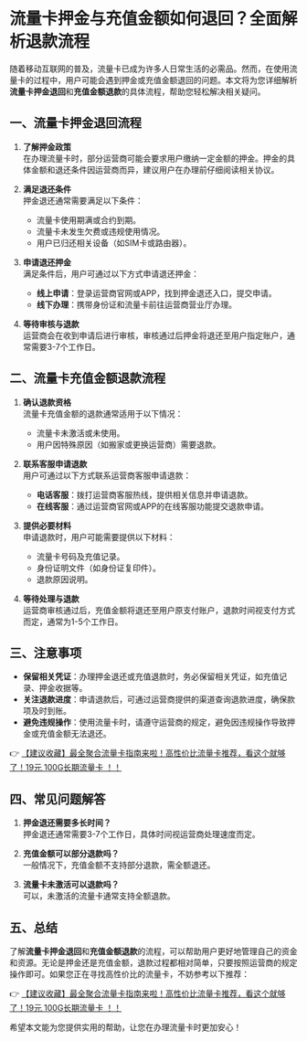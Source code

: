 # 流量卡押金与充值金额如何退回？全面解析退款流程

随着移动互联网的普及，流量卡已成为许多人日常生活的必需品。然而，在使用流量卡的过程中，用户可能会遇到押金或充值金额退回的问题。本文将为您详细解析**流量卡押金退回**和**充值金额退款**的具体流程，帮助您轻松解决相关疑问。

## 一、流量卡押金退回流程

1. **了解押金政策**  
   在办理流量卡时，部分运营商可能会要求用户缴纳一定金额的押金。押金的具体金额和退还条件因运营商而异，建议用户在办理前仔细阅读相关协议。

2. **满足退还条件**  
   押金退还通常需要满足以下条件：
   - 流量卡使用期满或合约到期。
   - 流量卡未发生欠费或违规使用情况。
   - 用户已归还相关设备（如SIM卡或路由器）。

3. **申请退还押金**  
   满足条件后，用户可通过以下方式申请退还押金：
   - **线上申请**：登录运营商官网或APP，找到押金退还入口，提交申请。
   - **线下办理**：携带身份证和流量卡前往运营商营业厅办理。

4. **等待审核与退款**  
   运营商会在收到申请后进行审核，审核通过后押金将退还至用户指定账户，通常需要3-7个工作日。

## 二、流量卡充值金额退款流程

1. **确认退款资格**  
   流量卡充值金额的退款通常适用于以下情况：
   - 流量卡未激活或未使用。
   - 用户因特殊原因（如搬家或更换运营商）需要退款。

2. **联系客服申请退款**  
   用户可通过以下方式联系运营商客服申请退款：
   - **电话客服**：拨打运营商客服热线，提供相关信息并申请退款。
   - **在线客服**：通过运营商官网或APP的在线客服功能提交退款申请。

3. **提供必要材料**  
   申请退款时，用户可能需要提供以下材料：
   - 流量卡号码及充值记录。
   - 身份证明文件（如身份证复印件）。
   - 退款原因说明。

4. **等待处理与退款**  
   运营商审核通过后，充值金额将退还至用户原支付账户，退款时间视支付方式而定，通常为1-5个工作日。

## 三、注意事项

- **保留相关凭证**：办理押金退还或充值退款时，务必保留相关凭证，如充值记录、押金收据等。
- **关注退款进度**：申请退款后，可通过运营商提供的渠道查询退款进度，确保款项及时到账。
- **避免违规操作**：使用流量卡时，请遵守运营商的规定，避免因违规操作导致押金或充值金额无法退还。

👉 [【建议收藏】最全聚合流量卡指南来啦！高性价比流量卡推荐，看这个就够了！19元 100G长期流量卡 ！！](https://bit.ly/Liuliangka)

## 四、常见问题解答

1. **押金退还需要多长时间？**  
   押金退还通常需要3-7个工作日，具体时间视运营商处理速度而定。

2. **充值金额可以部分退款吗？**  
   一般情况下，充值金额不支持部分退款，需全额退还。

3. **流量卡未激活可以退款吗？**  
   可以，未激活的流量卡通常支持全额退款。

## 五、总结

了解**流量卡押金退回**和**充值金额退款**的流程，可以帮助用户更好地管理自己的资金和资源。无论是押金还是充值金额，退款过程都相对简单，只要按照运营商的规定操作即可。如果您正在寻找高性价比的流量卡，不妨参考以下推荐：

👉 [【建议收藏】最全聚合流量卡指南来啦！高性价比流量卡推荐，看这个就够了！19元 100G长期流量卡 ！！](https://bit.ly/Liuliangka)

希望本文能为您提供实用的帮助，让您在办理流量卡时更加安心！